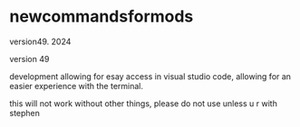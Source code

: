 # newcommandsformods
version49. 2024

version 49

development allowing for esay access in visual studio code, allowing for an easier experience with the terminal. 

this will not work without other things, please do not use unless u r with stephen
